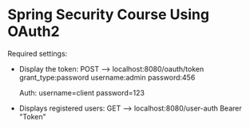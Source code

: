 # Spring Security Course Using OAuth2

Required settings:

- Display the token:
  POST --> localhost:8080/oauth/token
    grant_type:password
    username:admin
    password:456
    
    Auth: username=client
          password=123
  
- Displays registered users: 
  GET --> localhost:8080/user-auth
    Bearer "Token"
